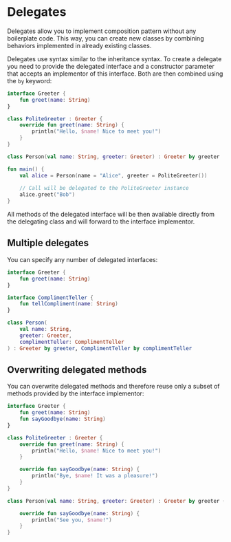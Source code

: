 # Delegates
Delegates allow you to implement composition pattern without any boilerplate code. This way, you can create new
classes by combining behaviors implemented in already existing classes.

Delegates use syntax similar to the inheritance syntax. To create a delegate you need to
provide the delegated interface and a constructor parameter that accepts an implementor of this
interface. Both are then combined using the `by` keyword:

```kotlin
interface Greeter {
    fun greet(name: String)
}

class PoliteGreeter : Greeter {
    override fun greet(name: String) {
        println("Hello, $name! Nice to meet you!")
    }
}

class Person(val name: String, greeter: Greeter) : Greeter by greeter

fun main() {
    val alice = Person(name = "Alice", greeter = PoliteGreeter())
    
    // Call will be delegated to the PoliteGreeter instance
    alice.greet("Bob")
}
```
All methods of the delegated interface will be then available directly from the delegating class and will
forward to the interface implementor.

## Multiple delegates
You can specify any number of delegated interfaces:

```kotlin
interface Greeter {
    fun greet(name: String)
}

interface ComplimentTeller {
    fun tellCompliment(name: String)
}

class Person(
    val name: String,
    greeter: Greeter,
    complimentTeller: ComplimentTeller
) : Greeter by greeter, ComplimentTeller by complimentTeller
```

## Overwriting delegated methods
You can overwrite delegated methods and therefore reuse only a subset of methods provided by
the interface implementor:
```kotlin
interface Greeter {
    fun greet(name: String)
    fun sayGoodbye(name: String)
}

class PoliteGreeter : Greeter {
    override fun greet(name: String) {
        println("Hello, $name! Nice to meet you!")
    }

    override fun sayGoodbye(name: String) {
        println("Bye, $name! It was a pleasure!")
    }
}

class Person(val name: String, greeter: Greeter) : Greeter by greeter {

    override fun sayGoodbye(name: String) {
        println("See you, $name!")
    }
}
```
